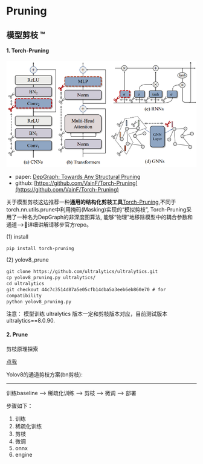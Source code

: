 # Pruning

## 模型剪枝 ™️

#### 1. Torch-Pruning

![](./images/intro.png)

* paper: [DepGraph: Towards Any Structural Pruning](https://arxiv.org/abs/2301.12900)
* github: [https://github.com/VainF/Torch-Pruning](https://github.com/VainF/Torch-Pruning)

关于模型剪枝这边推荐一种**通用的结构化剪枝工具**[Torch-Pruning](https://github.com/VainF/Torch-Pruning),不同于torch.nn.utils.prune中利用掩码(Masking)实现的“模拟剪枝”, Torch-Pruning采用了一种名为DepGraph的非深度图算法, 能够“物理”地移除模型中的耦合参数和通道-->🚀详细讲解请移步官方repo。

(1) install

```
pip install torch-pruning
```

(2) yolov8_prune

```
git clone https://github.com/ultralytics/ultralytics.git 
cp yolov8_pruning.py ultralytics/
cd ultralytics 
git checkout 44c7c3514d87a5e05cfb14dba5a3eeb6eb860e70 # for compatibility
python yolov8_pruning.py
```

注意： 模型训练 ultralytics 版本一定和剪枝版本对应，目前测试版本 ultralytics==8.0.90.

#### 2. Prune

剪枝原理探索

[点我](https://u1g62ufvk30.feishu.cn/docx/MVrfdvgZfo6cQ3xeSkEcBLcKnrf)

Yolov8的通道剪枝方案(bn剪枝):

---

训练baseline --> 稀疏化训练 --> 剪枝 --> 微调 --> 部署

步骤如下：

1. 训练
2. 稀疏化训练
3. 剪枝
4. 微调
5. onnx
6. engine
